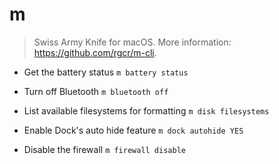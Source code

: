 # m
> Swiss Army Knife for macOS.
> More information: <https://github.com/rgcr/m-cli>.

- Get the battery status
`m battery status`

- Turn off Bluetooth
`m bluetooth off`

- List available filesystems for formatting
`m disk filesystems`

- Enable Dock's auto hide feature
`m dock autohide YES`

- Disable the firewall
`m firewall disable`
